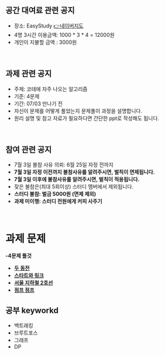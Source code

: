 ## 공간 대여료 관련 공지
- 장소: EasyStudy [👉네이버지도](https://map.naver.com/v5/entry/place/37577047?placePath=%2Fhome&c=14140319.7124161,4508947.6954256,15,0,0,0,dh)
- 4명 3시간 이용금액: 1000 * 3 * 4 = 12000원
- 개인이 지불할 금액 : 3000원

<br>

## 과제 관련 공지
- 주제: 코테에 자주 나오는 알고리즘
- 기준: 4문제
- 기간: 07/03 만나기 전
- 자신이 문제를 어떻게 풀었는지 문제풀이 과정을 설명합니다.
- 원리 설명 및 참고 자료가 필요하다면 간단한 ppt로 작성해도 됩니다.

<br>

## 참여 관련 공지
- 7월 3일 불참 사유 의뢰: 6월 25일 자정 전까지
- **7월 3일 자정 이전까지 불참사유를 알려주시면, 벌칙이 면제됩니다.**
- **7월 3일 이후에 불참사유를 알려주시면, 벌칙이 적용됩니다.**
- 잦은 불참은(최대 5회이상) 스터디 멤버에서 제외됩니다.
- **스터디 불참: 벌금 5000원 (면제 제외)**
- **과제 미이행: 스터디 전원에게 커피 사주기**
<br>

# 과제 문제

**-4문제 풀것**
- [**두 동전**](https://www.acmicpc.net/problem/16197)
- [**스타트와 링크**](https://www.acmicpc.net/problem/14889)
- [**서울 지하철 2호선**](https://www.acmicpc.net/problem/16947)
- [**점프 점프**](https://www.acmicpc.net/problem/11060)

## 공부 keyworkd
- 백트래킹
- 브루트포스
- 그래프
- DP


<BR>
